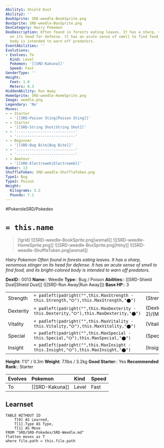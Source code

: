 ```yaml
---
Ability1: Shield Dust
Ability2: ''
BookSprite: SRD-weedle-BookSprite.png
BoxSprite: SRD-weedle-BoxSprite.png
DexCategory: Hairy Pokemon
DexDescription: Often found in forests eating leaves. It has a sharp, venomous stinger
  on its head for defense. It has an acute sense of smell to find food, and its bright-colored
  body is intended to warn off predators.
EventAbilities: ''
Evolutions:
- Evolves: To
  Kind: Level
  Pokemon: '[[SRD-Kakuna]]'
  Speed: Fast
GenderType: ''
Height:
  Feet: 1.0
  Meters: 0.3
HiddenAbility: Run Away
HomeSprite: SRD-weedle-HomeSprite.png
Image: weedle.png
Legendary: 'No'
Moves:
- - Starter
  - '[[SRD-Poison Sting|Poison Sting]]'
- - Starter
  - '[[SRD-String Shot|String Shot]]'
- - '---------------------------'
  - '---------------------------'
- - Beginner
  - '[[SRD-Bug Bite|Bug Bite]]'
- - '---------------------------'
  - '---------------------------'
- - Amateur
  - '[[SRD-Electroweb|Electroweb]]'
Number: 13
ShuffleToken: SRD-weedle-ShuffleToken.png
Type1: Bug
Type2: Poison
Weight:
  Kilograms: 3.2
  Pounds: 7.1
---
```


#PokeroleSRD/Pokedex

# `= this.name`

> [!grid]
> ![[SRD-weedle-BookSprite.png|wsmall]]
> ![[SRD-weedle-HomeSprite.png]]
> ![[SRD-weedle-BoxSprite.png|htiny]]
> ![[SRD-weedle-ShuffleToken.png|wsmall]]


*Hairy Pokemon*
*Often found in forests eating leaves. It has a sharp, venomous stinger on its head for defense. It has an acute sense of smell to find food, and its bright-colored body is intended to warn off predators.*

**DexID**:: 0013
**Name**:: Weedle
**Type**:: Bug / Poison
**Abilities**:: [[SRD-Shield Dust|Shield Dust]] ([[SRD-Run Away|Run Away]])
**Base HP**:: 3

|           |                                                                                        |                                          |
| --------- | -------------------------------------------------------------------------------------- | ---------------------------------------- |
| Strength  | `= padleft(padright("",this.MaxStrength - this.Strength,"⭘"),this.MaxStrength,"⬤")`    | (Strength::1)/(MaxStrength::3)   |
| Dexterity | `= padleft(padright("",this.MaxDexterity - this.Dexterity,"⭘"),this.MaxDexterity,"⬤")` | (Dexterity:: 2)/(MaxDexterity::4) |
| Vitality  | `= padleft(padright("",this.MaxVitality - this.Vitality,"⭘"),this.MaxVitality,"⬤")`    | (Vitality::1)/(MaxVitality::3)   |
| Special   | `= padleft(padright("",this.MaxSpecial - this.Special,"⭘"),this.MaxSpecial,"⬤")`       | (Special::1)/(MaxSpecial::3)     |
| Insight   | `= padleft(padright("",this.MaxInsight - this.Insight,"⭘"),this.MaxInsight,"⬤")`       | (Insight::1)/(MaxInsight::3)     |

**Height**: 1'0" / 0.3m
**Weight**: 7.1lbs / 3.2kg
**Good Starter**:: Yes
**Recommended Rank**:: Starter

| Evolves   | Pokemon        | Kind   | Speed   |
|:----------|:---------------|:-------|:--------|
| To        | [[SRD-Kakuna]] | Level  | Fast    |

## Learnset

```dataview
TABLE WITHOUT ID
    T[0] AS Learned,
    T[1].Type AS Type,
    T[1] AS Move
FROM "SRD/SRD-Pokedex/SRD-Weedle.md"
flatten moves as T
where file.path = this.file.path
```
